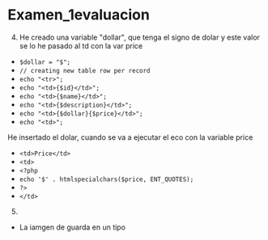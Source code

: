 # Examen_1evaluacion

4. He creado una variable "dollar", que tenga el signo de dolar y este valor se lo he pasado al td con la var price

- `$dollar = "$";`
- `// creating new table row per record`
- `echo "<tr>";`
- `echo "<td>{$id}</td>";`
- `echo "<td>{$name}</td>";`
- `echo "<td>{$description}</td>";`
- `echo "<td>{$dollar}{$price}</td>";`
- `echo "<td>";`

He insertado el dolar, cuando se va a ejecutar el eco con la variable price
- `<td>Price</td>`
- `<td>`
- `<?php`
- `echo '$' . htmlspecialchars($price, ENT_QUOTES);`
- `?>`
- `</td>`

5.

- La iamgen de guarda en un tipo

